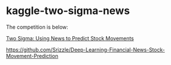 # kaggle-two-sigma-news

The competition is below:

[Two Sigma: Using News to Predict Stock Movements](https://www.kaggle.com/c/two-sigma-financial-news)


https://github.com/Srizzle/Deep-Learning-Financial-News-Stock-Movement-Prediction
